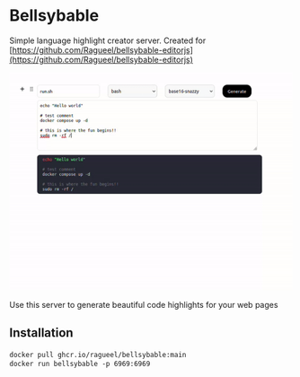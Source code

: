 # Bellsybable

Simple language highlight creator server. Created for [https://github.com/Ragueel/bellsybable-editorjs](https://github.com/Ragueel/bellsybable-editorjs)

![Demo of the backend](https://github.com/Ragueel/bellsybable-editorjs/blob/main/assets/demo.gif)

Use this server to generate beautiful code highlights for your web pages

## Installation

```shell
docker pull ghcr.io/ragueel/bellsybable:main
docker run bellsybable -p 6969:6969 
```
